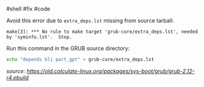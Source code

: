 #shell #fix #code 

Avoid this error due to `extra_deps.lst` missing from source tarball:

```
make[3]: *** No rule to make target 'grub-core/extra_deps.lst', needed by 'syminfo.lst'.  Stop.
```

Run this command in the GRUB source directory:
```bash
echo "depends bli part_gpt" > grub-core/extra_deps.lst
```

_source: https://old.calculate-linux.org/packages/sys-boot/grub/grub-2.12-r4.ebuild_
